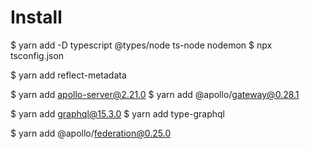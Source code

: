 # Install
  $ yarn add -D typescript @types/node ts-node nodemon
  $ npx tsconfig.json

  $ yarn add reflect-metadata 
  
  $ yarn add apollo-server@2.21.0
  $ yarn add @apollo/gateway@0.28.1
  <!-- $ yarn add apollo-server-core@2.21.0 -->
  $ yarn add graphql@15.3.0
  $ yarn add type-graphql

  $ yarn add @apollo/federation@0.25.0
